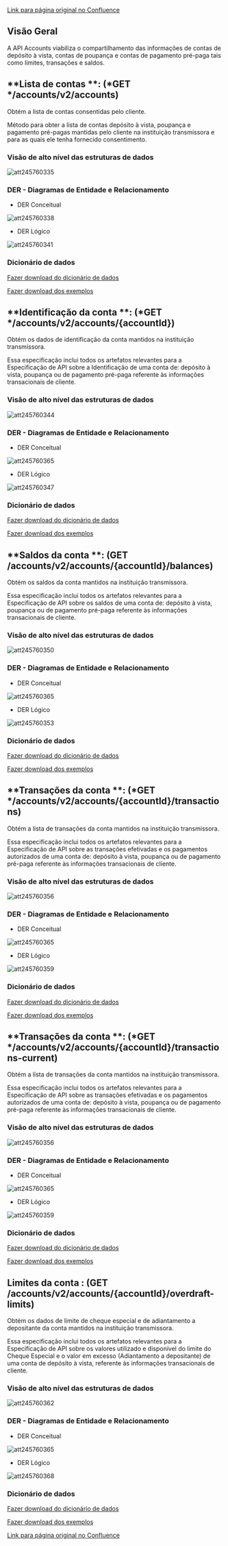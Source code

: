 [Link para página original no Confluence](https://openfinancebrasil.atlassian.net/wiki/spaces/OF/pages/245760301)

## **Visão Geral**

A API Accounts viabiliza o compartilhamento das informações de contas de depósito à vista, contas de poupança e contas de pagamento pré-paga tais como limites, transações e saldos.

## **Lista de contas **: (*GET */accounts/v2/accounts)

Obtém a lista de contas consentidas pelo cliente.

Método para obter a lista de contas depósito à vista, poupança e pagamento pré-pagas mantidas pelo cliente na instituição transmissora e para as quais ele tenha fornecido consentimento.

### Visão de alto nível das estruturas de dados
![att245760335](Informa%c3%a7%c3%b5es%20Gerais%20-%20[DC]%20Contas%20-%20v2.2.0/attachments/TLD_Accounts_List-3ae2ea95.png)
### DER - Diagramas de Entidade e Relacionamento

- DER Conceitual

![att245760338](Informa%c3%a7%c3%b5es%20Gerais%20-%20[DC]%20Contas%20-%20v2.2.0/attachments/DER_Lista_Accounts-ad24ecda.png)

- DER Lógico

![att245760341](Informa%c3%a7%c3%b5es%20Gerais%20-%20[DC]%20Contas%20-%20v2.2.0/attachments/DER_Accounts_List-e1f46aff.png)

### Dicionário de dados

[Fazer download do dicionário de dados](https://openbanking-brasil.github.io/openapi/dictionary/accountsGetAccounts_v2.csv)

[Fazer download dos exemplos](https://openbanking-brasil.github.io/openapi/dictionary/example/examples_accountsGetAccounts_v2.csv)

## **Identificação da conta **: (*GET */accounts/v2/accounts/{accountId})

Obtém os dados de identificação da conta mantidos na instituição transmissora.

Essa especificação inclui todos os artefatos relevantes para a Especificação de API sobre a Identificação de uma conta de: depósito à vista, poupança ou de pagamento pré-paga referente às informações transacionais de cliente.

### Visão de alto nível das estruturas de dados
![att245760344](Informa%c3%a7%c3%b5es%20Gerais%20-%20[DC]%20Contas%20-%20v2.2.0/attachments/TLD_Accounts_Identification-0eff3ae2.png)
### DER - Diagramas de Entidade e Relacionamento

- DER Conceitual

![att245760365](Informa%c3%a7%c3%b5es%20Gerais%20-%20[DC]%20Contas%20-%20v2.2.0/attachments/DER_Accounts-938055b7.png)

- DER Lógico

![att245760347](Informa%c3%a7%c3%b5es%20Gerais%20-%20[DC]%20Contas%20-%20v2.2.0/attachments/DER_Accounts_Identification-0f670ea1.png)
### Dicionário de dados

[Fazer download do dicionário de dados](https://openbanking-brasil.github.io/openapi/dictionary/accountsGetAccountsAccountId_v2.csv)

[Fazer download dos exemplos](https://openbanking-brasil.github.io/openapi/dictionary/example/examples_accountsGetAccountsAccountId_v2.csv)

## **Saldos da conta **: (GET /accounts/v2/accounts/{accountId}/balances)

Obtém os saldos da conta mantidos na instituição transmissora.

Essa especificação inclui todos os artefatos relevantes para a Especificação de API sobre os saldos de uma conta de: depósito à vista, poupança ou de pagamento pré-paga referente às informações transacionais de cliente.

### Visão de alto nível das estruturas de dados
![att245760350](Informa%c3%a7%c3%b5es%20Gerais%20-%20[DC]%20Contas%20-%20v2.2.0/attachments/TLD_Accounts_Balances-8e5025a9.png)
### DER - Diagramas de Entidade e Relacionamento

- DER Conceitual

![att245760365](Informa%c3%a7%c3%b5es%20Gerais%20-%20[DC]%20Contas%20-%20v2.2.0/attachments/DER_Accounts-938055b7.png)

- DER Lógico

![att245760353](Informa%c3%a7%c3%b5es%20Gerais%20-%20[DC]%20Contas%20-%20v2.2.0/attachments/DER_Accounts_Balances-a5644351.png)

### Dicionário de dados

[Fazer download do dicionário de dados](https://openbanking-brasil.github.io/openapi/dictionary/accountsGetAccountsAccountIdBalances_v2.csv)

[Fazer download dos exemplos](https://openbanking-brasil.github.io/openapi/dictionary/example/examples_accountsGetAccountsAccountIdBalances_v2.csv)

## **Transações da conta **: (*GET */accounts/v2/accounts/{accountId}/transactions)

Obtém a lista de transações da conta mantidos na instituição transmissora.

Essa especificação inclui todos os artefatos relevantes para a Especificação de API sobre as transações efetivadas e os pagamentos autorizados de uma conta de: depósito à vista, poupança ou de pagamento pré-paga referente às informações transacionais de cliente.

### Visão de alto nível das estruturas de dados
![att245760356](Informa%c3%a7%c3%b5es%20Gerais%20-%20[DC]%20Contas%20-%20v2.2.0/attachments/TLD_Accounts_Transactions-21d19863.png)
### DER - Diagramas de Entidade e Relacionamento

- DER Conceitual

![att245760365](Informa%c3%a7%c3%b5es%20Gerais%20-%20[DC]%20Contas%20-%20v2.2.0/attachments/DER_Accounts-938055b7.png)

- DER Lógico

![att245760359](Informa%c3%a7%c3%b5es%20Gerais%20-%20[DC]%20Contas%20-%20v2.2.0/attachments/DER_Accounts_Transactions-3f393c02.png)

### Dicionário de dados

[Fazer download do dicionário de dados](https://openbanking-brasil.github.io/openapi/dictionary/accountsGetAccountsAccountIdTransactions_v2.csv)

[Fazer download dos exemplos](https://openbanking-brasil.github.io/openapi/dictionary/example/examples_accountsGetAccountsAccountIdTransactions_v2.csv)

## **Transações da conta **: (*GET */accounts/v2/accounts/{accountId}/transactions-current)

Obtém a lista de transações da conta mantidos na instituição transmissora.

Essa especificação inclui todos os artefatos relevantes para a Especificação de API sobre as transações efetivadas e os pagamentos autorizados de uma conta de: depósito à vista, poupança ou de pagamento pré-paga referente às informações transacionais de cliente.

### Visão de alto nível das estruturas de dados
![att245760356](Informa%c3%a7%c3%b5es%20Gerais%20-%20[DC]%20Contas%20-%20v2.2.0/attachments/TLD_Accounts_Transactions-21d19863.png)
### DER - Diagramas de Entidade e Relacionamento

- DER Conceitual

![att245760365](Informa%c3%a7%c3%b5es%20Gerais%20-%20[DC]%20Contas%20-%20v2.2.0/attachments/DER_Accounts-938055b7.png)

- DER Lógico

![att245760359](Informa%c3%a7%c3%b5es%20Gerais%20-%20[DC]%20Contas%20-%20v2.2.0/attachments/DER_Accounts_Transactions-3f393c02.png)

### Dicionário de dados

[Fazer download do dicionário de dados](https://openbanking-brasil.github.io/openapi/dictionary/accountsGetAccountsAccountIdTransactionsCurrent_v2.csv)

[Fazer download dos exemplos](https://openbanking-brasil.github.io/openapi/dictionary/example/examples_accountsGetAccountsAccountIdTransactionsCurrent_v2.csv)

## **Limites da conta** : (GET /accounts/v2/accounts/{accountId}/overdraft-limits)

Obtém os dados de limite de cheque especial e de adiantamento a depositante da conta mantidos na instituição transmissora.

Essa especificação inclui todos os artefatos relevantes para a Especificação de API sobre os valores utilizado e disponível do limite do Cheque Especial e o valor em excesso (Adiantamento a depositante) de uma conta de depósito à vista, referente às informações transacionais de cliente.

### Visão de alto nível das estruturas de dados
![att245760362](Informa%c3%a7%c3%b5es%20Gerais%20-%20[DC]%20Contas%20-%20v2.2.0/attachments/TLD_Accounts_OverdraftLimits-7a1d1486.png)
### DER - Diagramas de Entidade e Relacionamento

- DER Conceitual

![att245760365](Informa%c3%a7%c3%b5es%20Gerais%20-%20[DC]%20Contas%20-%20v2.2.0/attachments/DER_Accounts-938055b7.png)

- DER Lógico

![att245760368](Informa%c3%a7%c3%b5es%20Gerais%20-%20[DC]%20Contas%20-%20v2.2.0/attachments/DER_Accounts_OverdraftLimits-7278deb6.png)

### Dicionário de dados

[Fazer download do dicionário de dados](https://openbanking-brasil.github.io/openapi/dictionary/accountsGetAccountsAccountIdOverdraftLimits_v2.csv)

[Fazer download dos exemplos](https://openbanking-brasil.github.io/openapi/dictionary/example/examples_accountsGetAccountsAccountIdOverdraftLimits_v2.csv)

[Link para página original no Confluence](https://openfinancebrasil.atlassian.net/wiki/spaces/OF/pages/245760301)